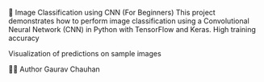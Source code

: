 🧠 Image Classification using CNN (For Beginners)
This project demonstrates how to perform image classification using a Convolutional Neural Network (CNN) in Python with TensorFlow and Keras.
High training accuracy

Visualization of predictions on sample images

🧑‍💻 Author
Gaurav Chauhan
